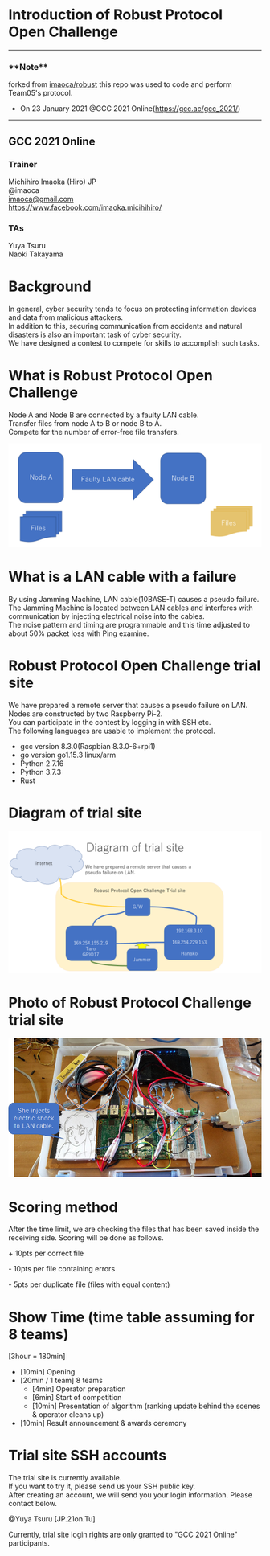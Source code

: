 # Introduction of Robust Protocol Open Challenge

---

### \*\*Note\*\*

forked from [imaoca/robust](https://github.com/imaoca/robust)
this repo was used to code and perform Team05's protocol.

- On 23 January 2021 @GCC 2021 Online(https://gcc.ac/gcc_2021/)

---

## GCC 2021 Online

### Trainer

Michihiro Imaoka (Hiro) JP  
@imaoca  
imaoca@gmail.com  
https://www.facebook.com/imaoka.micihihiro/

### TAs

Yuya Tsuru  
Naoki Takayama

# Background

In general, cyber security tends to focus on protecting information devices and data from malicious attackers.  
In addition to this, securing communication from accidents and natural disasters is also an important task of cyber security.  
We have designed a contest to compete for skills to accomplish such tasks.

# What is Robust Protocol Open Challenge

Node A and Node B are connected by a faulty LAN cable.  
Transfer files from node A to B or node B to A.  
Compete for the number of error-free file transfers.

![](img/fig1.png)

# What is a LAN cable with a failure

By using Jamming Machine, LAN cable(10BASE-T) causes a pseudo failure.  
The Jamming Machine is located between LAN cables and interferes with communication by injecting electrical noise into the cables.  
The noise pattern and timing are programmable and this time adjusted to about 50% packet loss with Ping examine.

# Robust Protocol Open Challenge trial site

We have prepared a remote server that causes a pseudo failure on LAN.  
Nodes are constructed by two Raspberry Pi-2.  
You can participate in the contest by logging in with SSH etc.  
The following languages ​​are usable to implement the protocol.

- gcc version 8.3.0(Raspbian 8.3.0-6+rpi1)
- go version go1.15.3 linux/arm
- Python 2.7.16
- Python 3.7.3
- Rust

# Diagram of trial site

![](img/fig4.png)

# Photo of Robust Protocol Challenge trial site

![](img/fig2.png)

# Scoring method

After the time limit, we are checking the files that has been saved inside the receiving side. Scoring will be done as follows.

\+ 10pts per correct file

\- 10pts per file containing errors

\- 5pts per duplicate file (files with equal content)

# Show Time (time table assuming for 8 teams)

[3hour = 180min]

- [10min] Opening
- [20min / 1 team] 8 teams
  - [4min] Operator preparation
  - [6min] Start of competition
  - [10min] Presentation of algorithm (ranking update behind the scenes & operator cleans up)
- [10min] Result announcement & awards ceremony

# Trial site SSH accounts

The trial site is currently available.  
If you want to try it, please send us your SSH public key.  
After creating an account, we will send you your login information. Please contact below.

@Yuya Tsuru [JP.21on.Tu]

Currently, trial site login rights are only granted to "GCC 2021 Online" participants.
